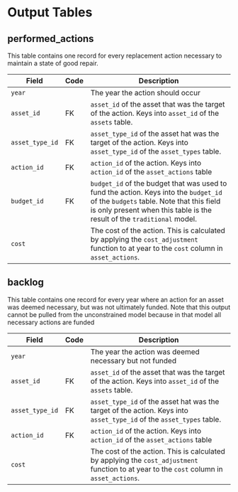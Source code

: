 # Output Tables


## performed_actions

This table contains one record for every replacement action necessary to maintain a state of good repair. 

| Field | Code | Description |
| ---- | ---- | ---- |
| `year` | | The year the action should occur |
| `asset_id` | FK | `asset_id` of the asset that was the target of the action. Keys into `asset_id` of the `assets` table. |
| `asset_type_id` | FK | `asset_type_id` of the asset hat was the target of the action. Keys into `asset_type_id` of the `asset_types` table. |
| `action_id` | FK | `action_id` of the action. Keys into `action_id` of the `asset_actions` table |
| `budget_id` | FK | `budget_id` of the budget that was used to fund the action. Keys into the `budget_id` of the `budgets` table. Note that this field is only present when this table is the result of the `traditional` model. |
| `cost` | | The cost of the action. This is calculated by applying the `cost_adjustment` function to at year to the `cost` column in `asset_actions`. |


## backlog

This table contains one record for every year where an action for an asset was deemed necessary, but was not ultimately funded. Note that this output cannot be pulled from the unconstrained model because in that model all necessary actions are funded

| Field | Code | Description |
| ---- | ---- | ---- |
| `year` | | The year the action was deemed necessary but not funded |
| `asset_id` | FK | `asset_id` of the asset that was the target of the action. Keys into `asset_id` of the `assets` table. |
| `asset_type_id` | FK | `asset_type_id` of the asset hat was the target of the action. Keys into `asset_type_id` of the `asset_types` table. |
| `action_id` | FK | `action_id` of the action. Keys into `action_id` of the `asset_actions` table |
| `cost` | | The cost of the action. This is calculated by applying the `cost_adjustment` function to at year to the `cost` column in `asset_actions`. |